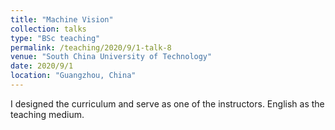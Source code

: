```yaml
---
title: "Machine Vision"
collection: talks
type: "BSc teaching"
permalink: /teaching/2020/9/1-talk-8
venue: "South China University of Technology"
date: 2020/9/1
location: "Guangzhou, China"
---
```


I designed the curriculum and serve as one of the instructors. English as the teaching medium.
